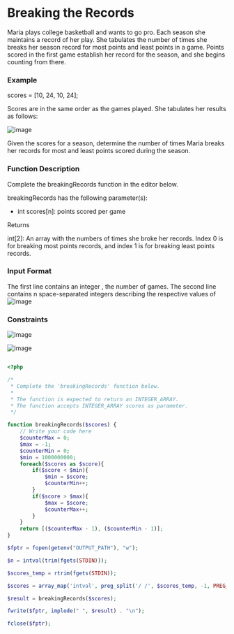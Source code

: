 # Breaking the Records

Maria plays college basketball and wants to go pro. Each season she maintains a record of her play. She tabulates the number of times she breaks her season record for most points and least points in a game. Points scored in the first game establish her record for the season, and she begins counting from there.

### Example

scores = [10, 24, 10, 24];

Scores are in the same order as the games played. She tabulates her results as follows:

![image](https://user-images.githubusercontent.com/23621801/184253012-d30a4686-ed38-4060-aafb-5398df62708f.png)

Given the scores for a season, determine the number of times Maria breaks her records for most and least points scored during the season.

### Function Description

Complete the breakingRecords function in the editor below.

breakingRecords has the following parameter(s):

* int scores[n]: points scored per game

Returns

int[2]: An array with the numbers of times she broke her records. Index 0 is for breaking most points records, and index 1 is for breaking least points records.

### Input Format

The first line contains an integer , the number of games.
The second line contains n space-separated integers describing the respective values of ![image](https://user-images.githubusercontent.com/23621801/184253328-e7ae7b02-cd77-477e-b8b2-9c3ad1f985d5.png)


### Constraints

![image](https://user-images.githubusercontent.com/23621801/184253365-87e33af6-06c5-4dc3-a887-f699e1040a2f.png)


![image](https://user-images.githubusercontent.com/23621801/184253411-25e27c4b-010d-42ad-888a-0aa860b88006.png)

```php

<?php

/*
 * Complete the 'breakingRecords' function below.
 *
 * The function is expected to return an INTEGER_ARRAY.
 * The function accepts INTEGER_ARRAY scores as parameter.
 */

function breakingRecords($scores) {
    // Write your code here
    $counterMax = 0;
    $max = -1;
    $counterMin = 0;
    $min = 1000000000;
    foreach($scores as $score){
        if($score < $min){
            $min = $score;
            $counterMin++;
        }
        if($score > $max){
            $max = $score;
            $counterMax++;
        }
    }
    return [($counterMax - 1), ($counterMin - 1)];
}

$fptr = fopen(getenv("OUTPUT_PATH"), "w");

$n = intval(trim(fgets(STDIN)));

$scores_temp = rtrim(fgets(STDIN));

$scores = array_map('intval', preg_split('/ /', $scores_temp, -1, PREG_SPLIT_NO_EMPTY));

$result = breakingRecords($scores);

fwrite($fptr, implode(" ", $result) . "\n");

fclose($fptr);


```



